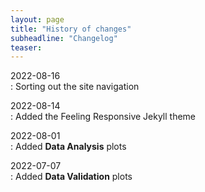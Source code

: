```yaml
---
layout: page
title: "History of changes"
subheadline: "Changelog"
teaser: 
---
```

2022-08-16  
:   Sorting out the site navigation 

2022-08-14  
:   Added the Feeling Responsive Jekyll theme

2022-08-01   
:   Added **Data Analysis** plots

2022-07-07  
:   Added **Data Validation** plots
